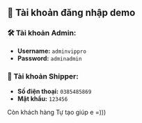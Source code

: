 ## 🔐 Tài khoản đăng nhập demo

### 🛠️ Tài khoản Admin:

- **Username:** `adminvippro`
- **Password:** `adminadmin`

### 🚚 Tài khoản Shipper:

- **Số điện thoại:** `0385485869`
- **Mật khẩu:** `123456`

Còn khách hàng Tự tạo giúp e =)))
